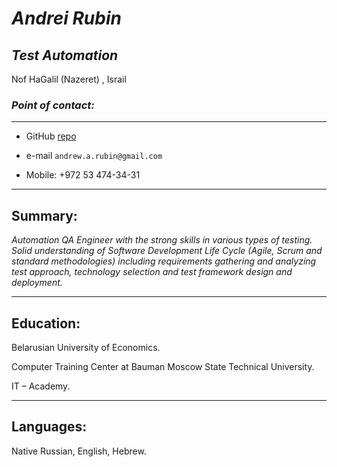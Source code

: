 # *Andrei Rubin* 
 
## *Test Automation* 

Nof HaGalil (Nazeret) , Israil 

### *Point of contact:*


***


* GitHub [repo](https://github.com/rubinandrei)

* e-mail `andrew.a.rubin@gmail.com`
  
* Mobile: +972 53 474-34-31

---

## Summary:



*Automation QA Engineer with the strong skills in various types of testing. Solid understanding of Software Development Life Cycle (Agile, Scrum and standard methodologies) including requirements gathering and analyzing test approach, technology selection and test framework design and deployment.*


---

## Education:



Belarusian University of Economics.

Computer Training Center at Bauman Moscow State Technical University.

IT – Academy.

---

## Languages:



Native Russian, English, Hebrew.